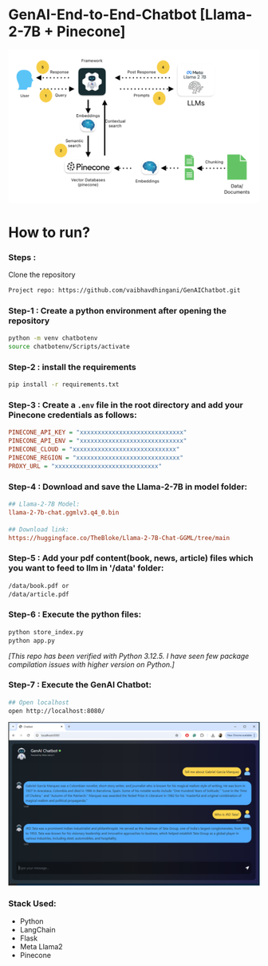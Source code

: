 # GenAI-End-to-End-Chatbot [Llama-2-7B + Pinecone]
![Alt text](static/images/architecture.png)
# How to run?
### Steps :

Clone the repository

```bash
Project repo: https://github.com/vaibhavdhingani/GenAIChatbot.git
```

### Step-1 : Create a python environment after opening the repository
```bash
python -m venv chatbotenv
source chatbotenv/Scripts/activate
```

### Step-2 : install the requirements
```bash
pip install -r requirements.txt
```


### Step-3 : Create a `.env` file in the root directory and add your Pinecone credentials as follows:
```ini
PINECONE_API_KEY = "xxxxxxxxxxxxxxxxxxxxxxxxxxxxx"
PINECONE_API_ENV = "xxxxxxxxxxxxxxxxxxxxxxxxxxxxx"
PINECONE_CLOUD = "xxxxxxxxxxxxxxxxxxxxxxxxxxxxx"
PINECONE_REGION = "xxxxxxxxxxxxxxxxxxxxxxxxxxxxx"
PROXY_URL = "xxxxxxxxxxxxxxxxxxxxxxxxxxxxx"
```


### Step-4 : Download and save the Llama-2-7B in model folder:
```ini
## Llama-2-7B Model: 
llama-2-7b-chat.ggmlv3.q4_0.bin

## Download link:
https://huggingface.co/TheBloke/Llama-2-7B-Chat-GGML/tree/main
```


### Step-5 : Add your pdf content(book, news, article) files which you want to feed to llm in '/data' folder:
```bash
/data/book.pdf or
/data/article.pdf
```


### Step-6 : Execute the python files:
```bash
python store_index.py
python app.py
```
_[This repo has been verified with Python 3.12.5. I have seen few package compilation issues with higher version on Python.]_


### Step-7 : Execute the GenAI Chatbot:
```bash
## Open localhost
open http://localhost:8080/
```


![Alt text](static/images/GenAIChatbotAgent_example.png)

### Stack Used:

- Python
- LangChain
- Flask
- Meta Llama2
- Pinecone